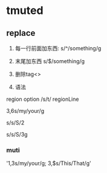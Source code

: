 # tmuted

## replace

1. 每一行前面加东西:
s/^/something/g

2. 末尾加东西
s/$/something/g

3. 删除tag<>

4. 语法

region option /s/t/ regionLine

3,6s/my/your/g

s/s/S/2

s/s/S/3g

### muti

'1,3s/my/your/g; 3,$s/This/That/g'


